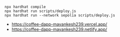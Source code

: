 ```
npx hardhat compile
npx hardhat run scripts/deploy.js
npx hardhat run --network sepolia scripts/deploy.js
```
- https://coffee-dapp-mayankesh239.vercel.app/
- https://coffee-dapp-mayankesh239.netlify.app/
